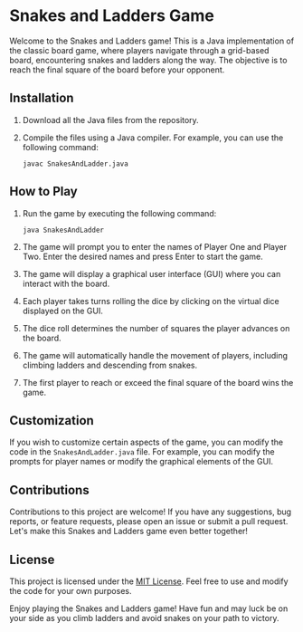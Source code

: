 # Snakes and Ladders Game

Welcome to the Snakes and Ladders game! This is a Java implementation of the classic board game, where players navigate through a grid-based board, encountering snakes and ladders along the way. The objective is to reach the final square of the board before your opponent.

## Installation

1. Download all the Java files from the repository.

2. Compile the files using a Java compiler. For example, you can use the following command:
   ```
   javac SnakesAndLadder.java
   ```

## How to Play

1. Run the game by executing the following command:
   ```
   java SnakesAndLadder
   ```

2. The game will prompt you to enter the names of Player One and Player Two. Enter the desired names and press Enter to start the game.

3. The game will display a graphical user interface (GUI) where you can interact with the board.

4. Each player takes turns rolling the dice by clicking on the virtual dice displayed on the GUI.

5. The dice roll determines the number of squares the player advances on the board.

6. The game will automatically handle the movement of players, including climbing ladders and descending from snakes.

7. The first player to reach or exceed the final square of the board wins the game.

## Customization

If you wish to customize certain aspects of the game, you can modify the code in the `SnakesAndLadder.java` file. For example, you can modify the prompts for player names or modify the graphical elements of the GUI.

## Contributions

Contributions to this project are welcome! If you have any suggestions, bug reports, or feature requests, please open an issue or submit a pull request. Let's make this Snakes and Ladders game even better together!

## License

This project is licensed under the [MIT License](LICENSE). Feel free to use and modify the code for your own purposes.

Enjoy playing the Snakes and Ladders game! Have fun and may luck be on your side as you climb ladders and avoid snakes on your path to victory.
